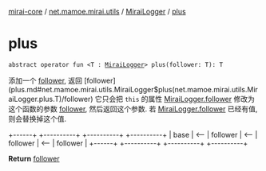 [mirai-core](../../index.md) / [net.mamoe.mirai.utils](../index.md) / [MiraiLogger](index.md) / [plus](./plus.md)

# plus

`abstract operator fun <T : `[`MiraiLogger`](index.md)`> plus(follower: T): T`

添加一个 [follower](plus.md#net.mamoe.mirai.utils.MiraiLogger$plus(net.mamoe.mirai.utils.MiraiLogger.plus.T)/follower), 返回 [follower](plus.md#net.mamoe.mirai.utils.MiraiLogger$plus(net.mamoe.mirai.utils.MiraiLogger.plus.T)/follower)
它只会把 `this` 的属性 [MiraiLogger.follower](follower.md) 修改为这个函数的参数 [follower](plus.md#net.mamoe.mirai.utils.MiraiLogger$plus(net.mamoe.mirai.utils.MiraiLogger.plus.T)/follower), 然后返回这个参数.
若 [MiraiLogger.follower](follower.md) 已经有值, 则会替换掉这个值.

+------+      +----------+      +----------+      +----------+
| base | &lt;--  | follower | &lt;--  | follower | &lt;--  | follower |
+------+      +----------+      +----------+      +----------+

**Return**
[follower](plus.md#net.mamoe.mirai.utils.MiraiLogger$plus(net.mamoe.mirai.utils.MiraiLogger.plus.T)/follower)

